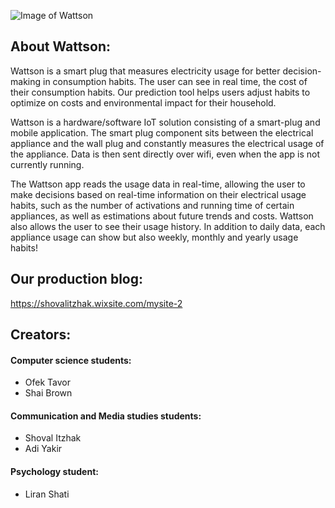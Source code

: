 ![Image of Wattson](https://static.wixstatic.com/media/47ffc3_00b481babaaf41fa91e140839e6d59bb~mv2.png/v1/fill/w_522,h_269,al_c,lg_1,q_90/47ffc3_00b481babaaf41fa91e140839e6d59bb~mv2.webp)

## **About Wattson:**

Wattson is a smart plug that measures electricity usage for better decision-making in consumption habits. The user can see in real time, the cost of their consumption habits. Our prediction tool helps users adjust habits to optimize on costs and environmental impact for their household.  

Wattson is a hardware/software IoT solution consisting of a smart-plug and mobile application. The smart plug component sits between the electrical appliance and the wall plug and constantly measures the electrical usage of the appliance. Data is then sent directly over wifi, even when the app is not currently running.

The Wattson app reads the usage data in real-time, allowing the user to make decisions based on real-time information on their electrical usage habits, such as the number of activations and running time of certain appliances, as well as estimations about future trends and costs. 
Wattson also allows the user to see their usage history. In addition to daily data, each appliance usage can show but also weekly, monthly and yearly usage habits!

## Our production blog:
https://shovalitzhak.wixsite.com/mysite-2


## Creators:
#### Computer science students:
- Ofek Tavor
- Shai Brown
#### Communication and Media studies students:
- Shoval Itzhak
- Adi Yakir
#### Psychology student:
- Liran Shati
